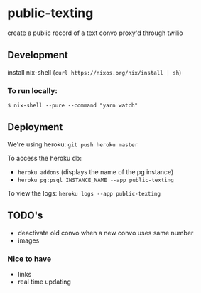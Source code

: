 # public-texting
create a public record of a text convo proxy'd through twilio

## Development

install nix-shell (`curl https://nixos.org/nix/install | sh`)

### To run locally:

```
$ nix-shell --pure --command "yarn watch"
```

<!-- OUT OF DATE TWILIO local instructions -->
<!-- - add a .env file with TWILIO_ACCOUNT_SID and TWILIO_AUTH_TOKEN (can be found on the twilio dashboard)

- in one console `yarn start`
- in another `ngrok http 3000`
- update the webhook in twilio to post to the new ngrok endpoint `/messages` -->

## Deployment

We're using heroku: `git push heroku master`

To access the heroku db:
- `heroku addons` (displays the name of the pg instance)
- `heroku pg:psql INSTANCE_NAME --app public-texting`

To view the logs: `heroku logs --app public-texting`

## TODO's

- deactivate old convo when a new convo uses same number
- images

### Nice to have
- links
- real time updating
